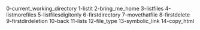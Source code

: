0-current_working_directory 
1-listit 
2-bring_me_home 
3-listfiles 
4-listmorefiles 
5-listfilesdigitonly 
6-firstdirectory 
7-movethatfile 
8-firstdelete 
9-firstdirdeletion 
10-back 
11-lists 
12-file_type 
13-symbolic_link 
14-copy_html
